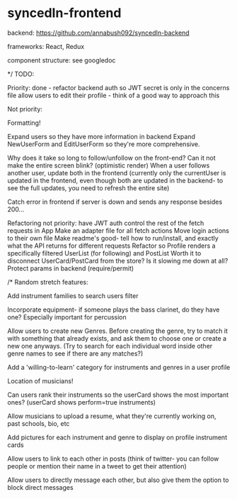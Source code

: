 # syncedIn-frontend

backend: https://github.com/annabush092/syncedIn-backend

frameworks: React, Redux

component structure: see googledoc

*/
TODO:

Priority:
  done - refactor backend auth so JWT secret is only in the concerns file
  allow users to edit their profile - think of a good way to approach this

Not priority:

  Formatting!

  Expand users so they have more information in backend
  Expand NewUserForm and EditUserForm so they're more comprehensive.

  Why does it take so long to follow/unfollow on the front-end? Can it not make the entire screen blink? (optimistic render)
  When a user follows another user, update both in the frontend (currently only the currentUser is updated in the frontend, even though both are updated in the backend- to see the full updates, you need to refresh the entire site)

  Catch error in frontend if server is down and sends any response besides 200...


Refactoring not priority:
  have JWT auth control the rest of the fetch requests in App
  Make an adapter file for all fetch actions
  Move login actions to their own file
  Make readme's good- tell how to run/install, and exactly what the API returns for different requests
  Refactor so Profile renders a specifically filtered UserList (for following) and PostList
  Worth it to disconnect UserCard/PostCard from the store? Is it slowing me down at all?
  Protect params in backend (require/permit)

/*
Random stretch features:

  Add instrument families to search users filter

  Incorporate equipment- if someone plays the bass clarinet, do they have one? Especially important for percussion

  Allow users to create new Genres. Before creating the genre, try to match it with something that already exists, and ask them to choose one or create a new one anyways. (Try to search for each individual word inside other genre names to see if there are any matches?)

  Add a 'willing-to-learn' category for instruments and genres in a user profile

  Location of musicians!

  Can users rank their instruments so the userCard shows the most important ones? (userCard shows perform=true instruments)

  Allow musicians to upload a resume, what they're currently working on, past schools, bio, etc

  Add pictures for each instrument and genre to display on profile instrument cards

  Allow users to link to each other in posts (think of twitter- you can follow people or mention their name in a tweet to get their attention)

  Allow users to directly message each other, but also give them the option to block direct messages
